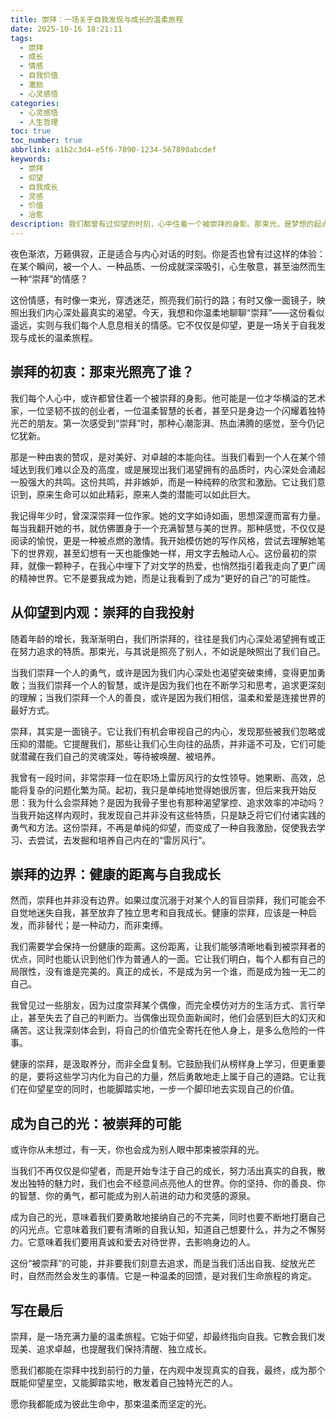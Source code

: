 ```yaml
---
title: 崇拜：一场关于自我发现与成长的温柔旅程
date: 2025-10-16 18:21:11
tags:
  - 崇拜
  - 成长
  - 情感
  - 自我价值
  - 激励
  - 心灵感悟
categories:
  - 心灵感悟
  - 人生哲理
toc: true
toc_number: true
abbrlink: a1b2c3d4-e5f6-7890-1234-567890abcdef
keywords:
  - 崇拜
  - 仰望
  - 自我成长
  - 灵感
  - 价值
  - 治愈
description: 我们都曾有过仰望的时刻，心中住着一个被崇拜的身影。那束光，是梦想的起点，是前行的动力。但崇拜的意义远不止于此，它更是一面镜子，映照出我们内心深处渴望成为的模样。这篇文章，将带你温柔探索崇拜的深层含义，如何让这份情感成为滋养自我、点亮人生的力量。
---
```


夜色渐浓，万籁俱寂，正是适合与内心对话的时刻。你是否也曾有过这样的体验：在某个瞬间，被一个人、一种品质、一份成就深深吸引，心生敬意，甚至油然而生一种“崇拜”的情感？

这份情感，有时像一束光，穿透迷茫，照亮我们前行的路；有时又像一面镜子，映照出我们内心深处最真实的渴望。今天，我想和你温柔地聊聊“崇拜”——这份看似遥远，实则与我们每个人息息相关的情感。它不仅仅是仰望，更是一场关于自我发现与成长的温柔旅程。

## 崇拜的初衷：那束光照亮了谁？

我们每个人心中，或许都曾住着一个被崇拜的身影。他可能是一位才华横溢的艺术家，一位坚韧不拔的创业者，一位温柔智慧的长者，甚至只是身边一个闪耀着独特光芒的朋友。第一次感受到“崇拜”时，那种心潮澎湃、热血沸腾的感觉，至今仍记忆犹新。

那是一种由衷的赞叹，是对美好、对卓越的本能向往。当我们看到一个人在某个领域达到我们难以企及的高度，或是展现出我们渴望拥有的品质时，内心深处会涌起一股强大的共鸣。这份共鸣，并非嫉妒，而是一种纯粹的欣赏和激励。它让我们意识到，原来生命可以如此精彩，原来人类的潜能可以如此巨大。

我记得年少时，曾深深崇拜一位作家。她的文字如诗如画，思想深邃而富有力量。每当我翻开她的书，就仿佛置身于一个充满智慧与美的世界。那种感觉，不仅仅是阅读的愉悦，更是一种被点燃的激情。我开始模仿她的写作风格，尝试去理解她笔下的世界观，甚至幻想有一天也能像她一样，用文字去触动人心。这份最初的崇拜，就像一颗种子，在我心中埋下了对文学的热爱，也悄然指引着我走向了更广阔的精神世界。它不是要我成为她，而是让我看到了成为“更好的自己”的可能性。

## 从仰望到内观：崇拜的自我投射

随着年龄的增长，我渐渐明白，我们所崇拜的，往往是我们内心深处渴望拥有或正在努力追求的特质。那束光，与其说是照亮了别人，不如说是映照出了我们自己。

当我们崇拜一个人的勇气，或许是因为我们内心深处也渴望突破束缚，变得更加勇敢；当我们崇拜一个人的智慧，或许是因为我们也在不断学习和思考，追求更深刻的理解；当我们崇拜一个人的善良，或许是因为我们相信，温柔和爱是连接世界的最好方式。

崇拜，其实是一面镜子。它让我们有机会审视自己的内心，发现那些被我们忽略或压抑的潜能。它提醒我们，那些让我们心生向往的品质，并非遥不可及，它们可能就潜藏在我们自己的灵魂深处，等待被唤醒、被培养。

我曾有一段时间，非常崇拜一位在职场上雷厉风行的女性领导。她果断、高效，总能将复杂的问题化繁为简。起初，我只是单纯地觉得她很厉害，但后来我开始反思：我为什么会崇拜她？是因为我骨子里也有那种渴望掌控、追求效率的冲动吗？当我开始这样内观时，我发现自己并非没有这些特质，只是缺乏将它们付诸实践的勇气和方法。这份崇拜，不再是单纯的仰望，而变成了一种自我激励，促使我去学习、去尝试，去发掘和培养自己内在的“雷厉风行”。

## 崇拜的边界：健康的距离与自我成长

然而，崇拜也并非没有边界。如果过度沉溺于对某个人的盲目崇拜，我们可能会不自觉地迷失自我，甚至放弃了独立思考和自我成长。健康的崇拜，应该是一种启发，而非替代；是一种动力，而非束缚。

我们需要学会保持一份健康的距离。这份距离，让我们能够清晰地看到被崇拜者的优点，同时也能认识到他们作为普通人的一面。它让我们明白，每个人都有自己的局限性，没有谁是完美的。真正的成长，不是成为另一个谁，而是成为独一无二的自己。

我曾见过一些朋友，因为过度崇拜某个偶像，而完全模仿对方的生活方式、言行举止，甚至失去了自己的判断力。当偶像出现负面新闻时，他们会感到巨大的幻灭和痛苦。这让我深刻体会到，将自己的价值完全寄托在他人身上，是多么危险的一件事。

健康的崇拜，是汲取养分，而非全盘复制。它鼓励我们从榜样身上学习，但更重要的是，要将这些学习内化为自己的力量，然后勇敢地走上属于自己的道路。它让我们在仰望星空的同时，也能脚踏实地，一步一个脚印地去实现自己的价值。

## 成为自己的光：被崇拜的可能

或许你从未想过，有一天，你也会成为别人眼中那束被崇拜的光。

当我们不再仅仅是仰望者，而是开始专注于自己的成长，努力活出真实的自我，散发出独特的魅力时，我们也会不经意间点亮他人的世界。你的坚持、你的善良、你的智慧、你的勇气，都可能成为别人前进的动力和灵感的源泉。

成为自己的光，意味着我们要勇敢地接纳自己的不完美，同时也要不断地打磨自己的闪光点。它意味着我们要有清晰的自我认知，知道自己想要什么，并为之不懈努力。它意味着我们要用真诚和爱去对待世界，去影响身边的人。

这份“被崇拜”的可能，并非要我们刻意去追求，而是当我们活出自我、绽放光芒时，自然而然会发生的事情。它是一种温柔的回馈，是对我们生命旅程的肯定。

## 写在最后

崇拜，是一场充满力量的温柔旅程。它始于仰望，却最终指向自我。它教会我们发现美、追求卓越，也提醒我们保持清醒、独立成长。

愿我们都能在崇拜中找到前行的力量，在内观中发现真实的自我，最终，成为那个既能仰望星空，又能脚踏实地，散发着自己独特光芒的人。

愿你我都能成为彼此生命中，那束温柔而坚定的光。